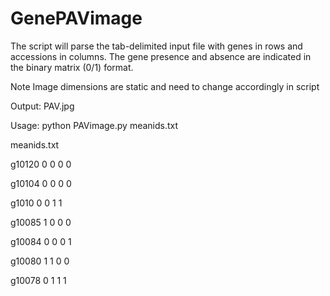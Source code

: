 
# GenePAVimage

The script will parse the tab-delimited input file with genes in rows and accessions in columns. The gene presence and absence are indicated in the binary matrix (0/1) format.

Note
Image dimensions are static and need to change accordingly in script

Output: PAV.jpg

Usage: python PAVimage.py meanids.txt

meanids.txt

g10120  0       0       0       0

g10104  0       0       0       0

g1010   0       0       1       1

g10085  1       0       0       0

g10084  0       0       0       1

g10080  1       1       0       0

g10078  0       1       1       1
